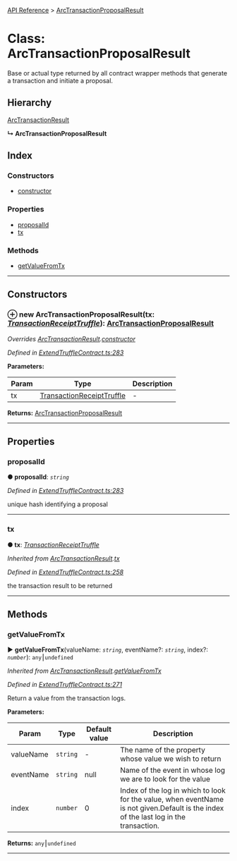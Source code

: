[API Reference](../README.md) > [ArcTransactionProposalResult](../classes/ArcTransactionProposalResult.md)



# Class: ArcTransactionProposalResult


Base or actual type returned by all contract wrapper methods that generate a transaction and initiate a proposal.

## Hierarchy


 [ArcTransactionResult](ArcTransactionResult.md)

**↳ ArcTransactionProposalResult**







## Index

### Constructors

* [constructor](ArcTransactionProposalResult.md#constructor)


### Properties

* [proposalId](ArcTransactionProposalResult.md#proposalId)
* [tx](ArcTransactionProposalResult.md#tx)


### Methods

* [getValueFromTx](ArcTransactionProposalResult.md#getValueFromTx)



---
## Constructors
<a id="constructor"></a>


### ⊕ **new ArcTransactionProposalResult**(tx: *[TransactionReceiptTruffle](../interfaces/TransactionReceiptTruffle.md)*): [ArcTransactionProposalResult](ArcTransactionProposalResult.md)


*Overrides [ArcTransactionResult](ArcTransactionResult.md).[constructor](ArcTransactionResult.md#constructor)*

*Defined in [ExtendTruffleContract.ts:283](https://github.com/daostack/arc.js/blob/caacbb2/lib/ExtendTruffleContract.ts#L283)*



**Parameters:**

| Param | Type | Description |
| ------ | ------ | ------ |
| tx | [TransactionReceiptTruffle](../interfaces/TransactionReceiptTruffle.md)   |  - |





**Returns:** [ArcTransactionProposalResult](ArcTransactionProposalResult.md)

---


## Properties
<a id="proposalId"></a>

###  proposalId

**●  proposalId**:  *`string`* 

*Defined in [ExtendTruffleContract.ts:283](https://github.com/daostack/arc.js/blob/caacbb2/lib/ExtendTruffleContract.ts#L283)*



unique hash identifying a proposal




___

<a id="tx"></a>

###  tx

**●  tx**:  *[TransactionReceiptTruffle](../interfaces/TransactionReceiptTruffle.md)* 

*Inherited from [ArcTransactionResult](ArcTransactionResult.md).[tx](ArcTransactionResult.md#tx)*

*Defined in [ExtendTruffleContract.ts:258](https://github.com/daostack/arc.js/blob/caacbb2/lib/ExtendTruffleContract.ts#L258)*



the transaction result to be returned




___


## Methods
<a id="getValueFromTx"></a>

###  getValueFromTx

► **getValueFromTx**(valueName: *`string`*, eventName?: *`string`*, index?: *`number`*): `any`⎮`undefined`



*Inherited from [ArcTransactionResult](ArcTransactionResult.md).[getValueFromTx](ArcTransactionResult.md#getValueFromTx)*

*Defined in [ExtendTruffleContract.ts:271](https://github.com/daostack/arc.js/blob/caacbb2/lib/ExtendTruffleContract.ts#L271)*



Return a value from the transaction logs.


**Parameters:**

| Param | Type | Default value | Description |
| ------ | ------ | ------ | ------ |
| valueName | `string`  | - |   The name of the property whose value we wish to return |
| eventName | `string`  |  null |   Name of the event in whose log we are to look for the value |
| index | `number`  | 0 |   Index of the log in which to look for the value, when eventName is not given.Default is the index of the last log in the transaction. |





**Returns:** `any`⎮`undefined`





___


